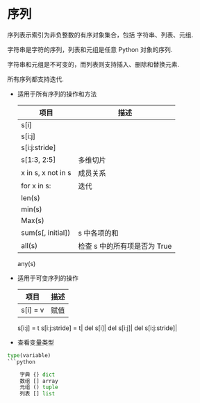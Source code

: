 # 序列

序列表示索引为非负整数的有序对象集合，包括 字符串、列表、元组.

字符串是字符的序列，列表和元组是任意 Python 对象的序列.

字符串和元组是不可变的，而列表则支持插入、删除和替换元素.

所有序列都支持迭代.

- 适用于所有序列的操作和方法

    项目 | 描述
    ---|---
    s[i]|
    s[i:j]|
    s[i:j:stride]|
    s[1:3, 2:5]| 多维切片
    x in s, x not in s | 成员关系
    for x in s:| 迭代
    len(s)|
    min(s)|
    Max(s)|
    sum(s[, initial])|s 中各项的和
    all(s)| 检查 s 中的所有项是否为 True
    any(s)

- 适用于可变序列的操作

    项目 | 描述
    ---|---
    s[i] = v | 赋值
    s[i:j] = t
    s[i:j:stride] = t|
    del s[i]|
    del s[i:j]|
    del s[i:j:stride]|

- 查看变量类型

```python
type(variable)
```python

    字典 {} dict
    数组 [] array
    元组 () tuple
    列表 [] list
